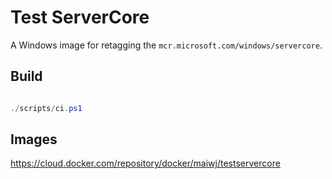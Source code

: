 # Test ServerCore

A Windows image for retagging the `mcr.microsoft.com/windows/servercore`.

## Build

``` powershell

./scripts/ci.ps1

```

## Images

https://cloud.docker.com/repository/docker/maiwj/testservercore